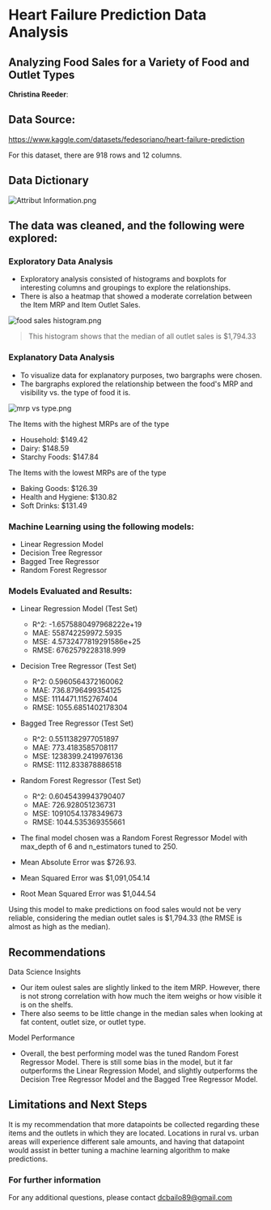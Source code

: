 # Heart Failure Prediction Data Analysis
## Analyzing Food Sales for a Variety of Food and Outlet Types

**Christina Reeder**: 

## Data Source:
https://www.kaggle.com/datasets/fedesoriano/heart-failure-prediction

For this dataset, there are 918 rows and 12 columns.

## Data Dictionary
![Attribut Information.png](https://github.com/dcreeder89/Heart-Failure-Prediction-Data-Analysis/blob/main/Attribute%20Information.png)

## The data was cleaned, and the following were explored:

### Exploratory Data Analysis
  - Exploratory analysis consisted of histograms and boxplots for interesting columns and groupings to explore the relationships. 
  - There is also a heatmap that showed a moderate correlation between the Item MRP and Item Outlet Sales.

![food sales histogram.png](https://github.com/dcreeder89/Food_Sales_Predictions/blob/main/food%20sales%20histogram.png)

> This histogram shows that the median of all outlet sales is $1,794.33


### Explanatory Data Analysis
  - To visualize data for explanatory purposes, two bargraphs were chosen.
  - The bargraphs explored the relationship between the food's MRP and visibility vs. the type of food it is. 

![mrp vs type.png](https://github.com/dcreeder89/Food_Sales_Predictions/blob/main/mrp%20vs%20type.png)

The Items with the highest MRPs are of the type
  - Household: $149.42
  - Dairy: $148.59
  - Starchy Foods: $147.84

The Items with the lowest MRPs are of the type
  - Baking Goods: $126.39
  - Health and Hygiene: $130.82
  - Soft Drinks: $131.49


### Machine Learning using the following models:
  - Linear Regression Model
  - Decision Tree Regressor
  - Bagged Tree Regressor
  - Random Forest Regressor


### Models Evaluated and Results:
  - Linear Regression Model (Test Set)
    - R^2: -1.6575880497968222e+19
    - MAE: 558742259972.5935
    - MSE: 4.5732477819291586e+25
    - RMSE: 6762579228318.999
    
  - Decision Tree Regressor (Test Set)
    - R^2: 0.5960564372160062
    - MAE: 736.8796499354125
    - MSE: 1114471.1152767404
    - RMSE: 1055.6851402178304
    
  - Bagged Tree Regressor (Test Set)
    - R^2: 0.5511382977051897
    - MAE: 773.4183585708117
    - MSE: 1238399.2419976136
    - RMSE: 1112.833878886518
    
  - Random Forest Regressor (Test Set)
    - R^2: 0.6045439943790407
    - MAE: 726.928051236731
    - MSE: 1091054.1378349673
    - RMSE: 1044.535369355661


  - The final model chosen was a Random Forest Regressor Model with max_depth of 6 and n_estimators tuned to 250.
  - Mean Absolute Error was $726.93.
  - Mean Squared Error was $1,091,054.14
  - Root Mean Squared Error was $1,044.54

Using this model to make predictions on food sales would not be very reliable, considering the median outlet sales is $1,794.33 (the RMSE is almost as high as the median). 


## Recommendations
Data Science Insights
  - Our item oulest sales are slightly linked to the item MRP. However, there is not strong correlation with how much the item weighs or how visible it is on the shelfs. 
  - There also seems to be little change in the median sales when looking at fat content, outlet size, or outlet type. 

Model Performance
  - Overall, the best performing model was the tuned Random Forest Regressor Model. There is still some bias in the model, but it far outperforms the Linear Regression Model, and slightly outperforms the Decision Tree Regressor Model and the Bagged Tree Regressor Model. 


## Limitations and Next Steps
It is my recommendation that more datapoints be collected regarding these items and the outlets in which they are located. Locations in rural vs. urban areas will experience different sale amounts, and having that datapoint would assist in better tuning a machine learning algorithm to make predictions. 

### For further information
For any additional questions, please contact dcbailo89@gmail.com
